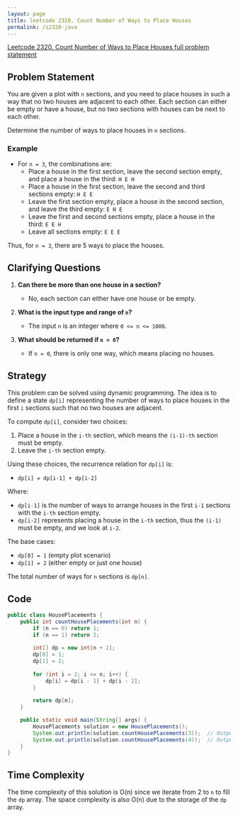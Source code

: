 ```yaml
---
layout: page
title: leetcode 2320. Count Number of Ways to Place Houses
permalink: /s2320-java
---
```

[Leetcode 2320. Count Number of Ways to Place Houses full problem statement](https://algoadvance.github.io/algoadvance/l2320)
## Problem Statement

You are given a plot with `n` sections, and you need to place houses in such a way that no two houses are adjacent to each other. Each section can either be empty or have a house, but no two sections with houses can be next to each other.

Determine the number of ways to place houses in `n` sections.

### Example
- For `n = 3`, the combinations are:
  - Place a house in the first section, leave the second section empty, and place a house in the third: `H E H`
  - Place a house in the first section, leave the second and third sections empty: `H E E`
  - Leave the first section empty, place a house in the second section, and leave the third empty: `E H E`
  - Leave the first and second sections empty, place a house in the third: `E E H`
  - Leave all sections empty: `E E E`

Thus, for `n = 3`, there are 5 ways to place the houses.

## Clarifying Questions
1. **Can there be more than one house in a section?**
   - No, each section can either have one house or be empty.
   
2. **What is the input type and range of `n`?**
   - The input `n` is an integer where `0 <= n <= 1000`.

3. **What should be returned if `n = 0`?**
   - If `n = 0`, there is only one way, which means placing no houses.

## Strategy
This problem can be solved using dynamic programming. The idea is to define a state `dp[i]` representing the number of ways to place houses in the first `i` sections such that no two houses are adjacent. 

To compute `dp[i]`, consider two choices:
1. Place a house in the `i-th` section, which means the `(i-1)-th` section must be empty.
2. Leave the `i-th` section empty.

Using these choices, the recurrence relation for `dp[i]` is:
- `dp[i] = dp[i-1] + dp[i-2]`

Where:
- `dp[i-1]` is the number of ways to arrange houses in the first `i-1` sections with the `i-th` section empty.
- `dp[i-2]` represents placing a house in the `i-th` section, thus the `(i-1)` must be empty, and we look at `i-2`.

The base cases:
- `dp[0] = 1` (empty plot scenario)
- `dp[1] = 2` (either empty or just one house)

The total number of ways for `n` sections is `dp[n]`.

## Code

```java
public class HousePlacements {
    public int countHousePlacements(int n) {
        if (n == 0) return 1;
        if (n == 1) return 2;
        
        int[] dp = new int[n + 1];
        dp[0] = 1;
        dp[1] = 2;
        
        for (int i = 2; i <= n; i++) {
            dp[i] = dp[i - 1] + dp[i - 2];
        }
        
        return dp[n];
    }

    public static void main(String[] args) {
        HousePlacements solution = new HousePlacements();
        System.out.println(solution.countHousePlacements(3));  // Output: 5
        System.out.println(solution.countHousePlacements(4));  // Output: 8
    }
}
```

## Time Complexity
The time complexity of this solution is O(n) since we iterate from 2 to `n` to fill the `dp` array. The space complexity is also O(n) due to the storage of the `dp` array.